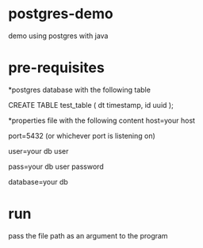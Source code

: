 postgres-demo
=============

demo using postgres with java

pre-requisites
==============
*postgres database with the following table

CREATE TABLE test_table
(
  dt timestamp,
  id uuid
);

*properties file with the following content
host=your host

port=5432 (or whichever port is listening on)

user=your db user

pass=your db user password

database=your db

run
===
pass the file path as an argument to the program

